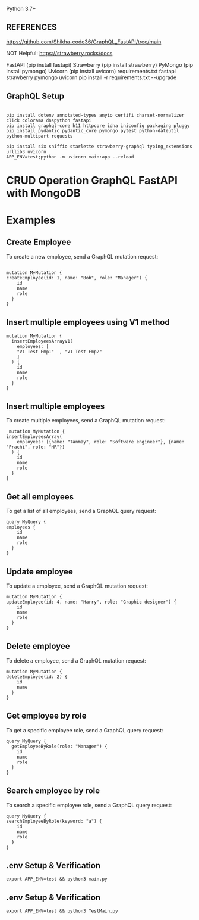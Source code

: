 Python 3.7+


##  REFERENCES
https://github.com/Shikha-code36/GraphQL_FastAPI/tree/main

NOT Helpful:
    https://strawberry.rocks/docs


FastAPI (pip install fastapi)
Strawberry (pip install strawberry)
PyMongo (pip install pymongo)
Uvicorn (pip install uvicorn)
requirements.txt
fastapi strawberry pymongo uvicorn
pip install -r requirements.txt --upgrade

## GraphQL Setup

```

pip install dotenv annotated-types anyio certifi charset-normalizer click colorama dnspython fastapi
pip install graphql-core h11 httpcore idna iniconfig packaging pluggy
pip install pydantic pydantic_core pymongo pytest python-dateutil python-multipart requests

pip install six sniffio starlette strawberry-graphql typing_extensions urllib3 uvicorn
APP_ENV=test;python -m uvicorn main:app --reload

```

<!-- OPEN git bash
python -m venv pmg_env
source pmg_env/bin/activate

pip install 'strawberry-graphql[debug-server]'
pip install pymongo
pip install uvicorn -->

# CRUD Operation GraphQL FastAPI with MongoDB

# Examples
## Create Employee
To create a new employee, send a GraphQL mutation request:
``` 

mutation MyMutation {
createEmployee(id: 1, name: "Bob", role: "Manager") {
    id
    name
    role
  }
}
```

## Insert multiple employees using V1 method
```
mutation MyMutation {
  insertEmployeesArrayV1(
    employees: [
    "V1 Test Emp1"  , "V1 Test Emp2"
    ]
  ) {
    id
    name
    role
  }
}
```

## Insert multiple employees
To create multiple employees, send a GraphQL mutation request:
```
 mutation MyMutation {
insertEmployeesArray(
    employees: [{name: "Tanmay", role: "Software engineer"}, {name: "Prachi", role: "HR"}]
  ) {
    id
    name
    role
  }
}
```

## Get all employees
To get a list of all employees, send a GraphQL query request:
``` 
query MyQuery {
employees {
    id
    name
    role
  }
}
```

## Update employee
To update a employee, send a GraphQL mutation request:
``` 
mutation MyMutation {
updateEmployee(id: 4, name: "Harry", role: "Graphic designer") {
    id
    name
    role
  }
}
```

## Delete employee
To delete a employee, send a GraphQL mutation request:
``` 
mutation MyMutation {
deleteEmployee(id: 2) {
    id
    name
  }
}
```
## Get employee by role
To get a specific employee role, send a GraphQL query request:
```
query MyQuery {
  getEmployeeByRole(role: "Manager") {
    id
    name
    role
  }
}
```

## Search employee by role
To search a specific employee role, send a GraphQL query request:
``` 
query MyQuery {
searchEmployeeByRole(keyword: "a") {
    id
    name
    role
  }
}
```


## .env Setup & Verification

```
export APP_ENV=test && python3 main.py
```


## .env Setup & Verification

```
export APP_ENV=test && python3 TestMain.py
```
